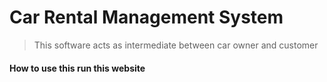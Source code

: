 # Car Rental Management System

> This  software acts as intermediate between car owner and customer


#### How to use this run this website
